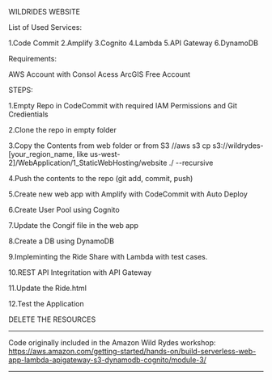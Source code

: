 WILDRIDES WEBSITE

List of Used Services:

1.Code Commit
2.Amplify
3.Cognito
4.Lambda
5.API Gateway
6.DynamoDB

Requirements:

AWS Account with Consol Acess
ArcGIS Free Account

STEPS:

1.Empty Repo in CodeCommit with required IAM Permissions and Git Credientials 

2.Clone the repo in empty folder

3.Copy the Contents from web folder or from S3 //aws s3 cp s3://wildrydes-[your_region_name, like us-west-2]/WebApplication/1_StaticWebHosting/website ./ --recursive

4.Push the contents to the repo (git add, commit, push)

5.Create new web app with Amplify with CodeCommit with Auto Deploy

6.Create User Pool using Cognito 

7.Update the Congif file in the web app

8.Create a DB using DynamoDB

9.Impleminting the Ride Share with Lambda with test cases.

10.REST API Integritation with API Gateway

11.Update the Ride.html

12.Test the Application 

DELETE THE RESOURCES



***
Code originally included in the Amazon Wild Rydes workshop: https://aws.amazon.com/getting-started/hands-on/build-serverless-web-app-lambda-apigateway-s3-dynamodb-cognito/module-3/ 
***
